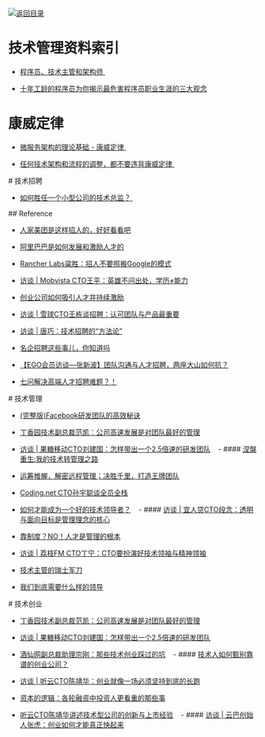 [![返回目录](https://user-images.githubusercontent.com/5803001/38079637-ff0abcf0-3371-11e8-9b76-ad651620afc7.jpg)](https://github.com/wxyyxc1992/Awesome-Links) 
# 技术管理资料索引

- [程序员、技术主管和架构师 ](http://mp.weixin.qq.com/s?__biz=MzAxMTEyOTQ5OQ==&mid=2650610669&idx=1&sn=5f4a61edddf909ea8750e258719328ec&chksm=834c7c19b43bf50fcf5ce9ab1ba54c3fba239b238b15c25151f78c655000dfa5a22e0c188151)

- [十年工龄的程序员为你揭示最危害程序员职业生涯的三大观念](http://www.jianshu.com/p/57113b2e2e73)

# 康威定律
> 
- [微服务架构的理论基础 - 康威定律 ](https://yq.aliyun.com/articles/8611)
> 
- [任何技术架构和流程的调整，都不要违背康威定律 ](http://mp.weixin.qq.com/s?__biz=MzA5Nzc4OTA1Mw==&mid=2659598373&idx=1&sn=df96ca1903110dd9c42f183817ac7105&chksm=8be99537bc9e1c213f8280eb5dc9704a706bfdb40981d42863d3862fb940a044ac372a2ea9bf&mpshare=1&scene=1&srcid=1027JlDOBstR0ptTe5AhvVJw#rd)

# 技术招聘

- [如何胜任一个小型公司的技术总监？ ](http://mp.weixin.qq.com/s?__biz=MzA5Nzc4OTA1Mw==&mid=2659598458&idx=1&sn=fdd90ddab16a95ef0a1f1a3896c6d245&chksm=8be99568bc9e1c7e31d53fdd462f49bc9a6bee6803ba81f24a1f9e68f080e4f2ddc0fd892251&mpshare=1&scene=23&srcid=1116j3n5AjM5zT2NBd4V4B72#rd)
 
## Reference


- [人家美团是这样招人的，好好看看吧](http://mp.weixin.qq.com/s?__biz=MzA4NTU2MTg3MQ==&mid=209183729&idx=1&sn=1dc6f0718b5eb3df0beef87c36729c0f&scene=21#wechat_redirect)

- [阿里巴巴是如何发展和激励人才的](http://mp.weixin.qq.com/s?__biz=MzA4NTU2MTg3MQ==&mid=403054609&idx=1&sn=8f575cf865fad615da9bb08c9e01739f&scene=21#wechat_redirect)

- [Rancher Labs粱胜：招人不要照搬Google的模式](http://mp.weixin.qq.com/s?__biz=MzA4NTU2MTg3MQ==&mid=404025677&idx=1&sn=4767a7405f8c1d6901243f452fba7eac&scene=21#wechat_redirect)

- [访谈 | Mobvista CTO王平：英雄不问出处，学历≠能力](http://mp.weixin.qq.com/s?__biz=MzA4NTU2MTg3MQ==&mid=403971857&idx=1&sn=17c1a1118db9b0116a11d0e8a17feff2&scene=21#wechat_redirect)

- [创业公司如何吸引人才并持续激励](http://mp.weixin.qq.com/s?__biz=MzA4NTU2MTg3MQ==&mid=403644854&idx=1&sn=0687eee0b039c7b6a489f3f179580f06&scene=21#wechat_redirect)

- [访谈 | 雪球CTO王栋谈招聘：认可团队与产品最重要](http://mp.weixin.qq.com/s?__biz=MzA4NTU2MTg3MQ==&mid=400707145&idx=1&sn=955625d403983f59b2e5569b77ae2ad1&scene=21#wechat_redirect)

- [访谈 | 唐巧：技术招聘的“方法论”](http://mp.weixin.qq.com/s?__biz=MzA4NTU2MTg3MQ==&mid=403359923&idx=1&sn=7f5bda7b31514618d5e93198403acd8d&scene=21#wechat_redirect)

- [名企招聘这些事儿，你知道吗](http://mp.weixin.qq.com/s?__biz=MzA4NTU2MTg3MQ==&mid=401284601&idx=1&sn=00d488af4c1c798a8bc9b8a3d7a03182&scene=21#wechat_redirect)

- [【EGO会员访谈—张新波】团队沟通与人才招聘，两座大山如何抗？](http://mp.weixin.qq.com/s?__biz=MzA4NTU2MTg3MQ==&mid=208385563&idx=1&sn=beaf6983f35c16835d2e19c3fab9a94b&scene=21#wechat_redirect)

- [七问解决高端人才招聘难题？！](http://mp.weixin.qq.com/s?__biz=MzA4NTU2MTg3MQ==&mid=404446903&idx=1&sn=44a9967b8e9899707d92c5a36d9e9bd5&scene=21#wechat_redirect)

# 技术管理


- [(完整版)Facebook研发团队的高效秘诀](http://mp.weixin.qq.com/s?__biz=MzA4NTU2MTg3MQ==&mid=205983820&idx=1&sn=f0791810eb87012bb09ffbb6a75c11c0&scene=21#wechat_redirect)
  

- [丁香园技术副总裁范凯：公司高速发展是对团队最好的管理](http://mp.weixin.qq.com/s?__biz=MzA4NTU2MTg3MQ==&mid=210785109&idx=1&sn=b89a0a9d938d01d6eac5b6ff06db4f05&scene=21#wechat_redirect)
  

- [访谈 | 果糖移动CTO刘建国：怎样带出一个2.5倍速的研发团队](http://mp.weixin.qq.com/s?__biz=MzA4NTU2MTg3MQ==&mid=209773987&idx=1&sn=284793a7f132e146d8b0a6098006e7aa&scene=21#wechat_redirect)
  
- #### [涅槃重生:我的技术转管理之路](http://mp.weixin.qq.com/s?__biz=MzA4NTU2MTg3MQ==&mid=402748891&idx=1&sn=8d37186bbf4808adcd735425906a5631&scene=21#wechat_redirect)
  

- [运筹帷幄，解密远程管理；决胜千里，打造王牌团队](http://mp.weixin.qq.com/s?__biz=MzA4NTU2MTg3MQ==&mid=208427708&idx=1&sn=380a1d28bbaa635038195a7549276d44&scene=21#wechat_redirect)
  

- [Coding.net CTO孙宇聪谈全员全栈](http://mp.weixin.qq.com/s?__biz=MzA4NTU2MTg3MQ==&mid=211010887&idx=1&sn=a3952db8e58ffbc749c920f508c18b97&scene=21#wechat_redirect)
  

- [如何才能成为一个好的技术领导者？](http://mp.weixin.qq.com/s?__biz=MzA4NTU2MTg3MQ==&mid=400644089&idx=1&sn=1cf732f5529c64ee8d3fa9e55dbd84db#wechat_redirect)
  
- #### [访谈 | 宜人贷CTO段念：透明与面向目标是管理理念的核心](http://mp.weixin.qq.com/s?__biz=MzA4NTU2MTg3MQ==&mid=401518820&idx=1&sn=992b60ce9309c7a33d45a3ea2cfb55bd&scene=21#wechat_redirect)
  

- [靠制度？NO！人才是管理的根本](http://mp.weixin.qq.com/s?__biz=MzA4NTU2MTg3MQ==&mid=206214586&idx=1&sn=7697a1039fb1eed57ded2e542c5ec76a&scene=21#wechat_redirect)
  

- [访谈 | 荔枝FM CTO丁宁：CTO要扮演好技术领袖与精神领袖](http://mp.weixin.qq.com/s?__biz=MzA4NTU2MTg3MQ==&mid=400485548&idx=1&sn=1a8d7691df5df19c5a9bd23fd3704d85#wechat_redirect)
  

- [技术主管的瑞士军刀](http://mp.weixin.qq.com/s?__biz=MzA4NTU2MTg3MQ==&mid=206769057&idx=1&sn=a403f8fe0291a8fd3ddad6937702a0b5&scene=21#wechat_redirect)
  

- [我们到底需要什么样的领导](http://mp.weixin.qq.com/s?__biz=MzA4NTU2MTg3MQ==&mid=209939002&idx=1&sn=899db6479266684e137eb645aa21c545&scene=21#wechat_redirect)

# 技术创业


- [丁香园技术副总裁范凯：公司高速发展是对团队最好的管理](http://mp.weixin.qq.com/s?__biz=MzA4NTU2MTg3MQ==&mid=210785109&idx=1&sn=b89a0a9d938d01d6eac5b6ff06db4f05&scene=21#wechat_redirect)
  

- [访谈 | 果糖移动CTO刘建国：怎样带出一个2.5倍速的研发团队](http://mp.weixin.qq.com/s?__biz=MzA4NTU2MTg3MQ==&mid=209773987&idx=1&sn=284793a7f132e146d8b0a6098006e7aa&scene=21#wechat_redirect)
  

- [酒仙网副总裁助理宗刚：那些技术创业踩过的坑](http://mp.weixin.qq.com/s?__biz=MzA4NTU2MTg3MQ==&mid=401393053&idx=1&sn=e3b1ddfb7d917fd7f988472123e64f90&scene=21#wechat_redirect)
  
- #### [技术人如何甄别靠谱的创业公司？](http://mp.weixin.qq.com/s?__biz=MzA4NTU2MTg3MQ==&mid=404304329&idx=1&sn=d418b4a96d7ef1b5c0b1c58f9e94d1e6&scene=21#wechat_redirect)
  

- [访谈 | 听云CTO陈靖华：创业就像一场必须坚持到底的长跑](http://mp.weixin.qq.com/s?__biz=MzA4NTU2MTg3MQ==&mid=401057711&idx=1&sn=56d595699ce4819a89a62dd84b634b8c&scene=21#wechat_redirect)
  

- [资本的逻辑：各轮融资中投资人更看重的那些事](http://mp.weixin.qq.com/s?__biz=MzA4NTU2MTg3MQ==&mid=400782767&idx=1&sn=5ab4594308df290c5af617a14f90acd4&scene=21#wechat_redirect)
  

- [听云CTO陈靖华讲述技术型公司的创新与上市经验](http://mp.weixin.qq.com/s?__biz=MzA4NTU2MTg3MQ==&mid=208520423&idx=1&sn=0a0eed5ad5ef1eadc144c1425685d460&scene=21#wechat_redirect)
  
- #### [访谈 | 云巴创始人张虎：创业如何才能真正快起来](http://mp.weixin.qq.com/s?__biz=MzA4NTU2MTg3MQ==&mid=403550731&idx=1&sn=80566471deba0af1105c34683f9b0451&scene=21#wechat_redirect)